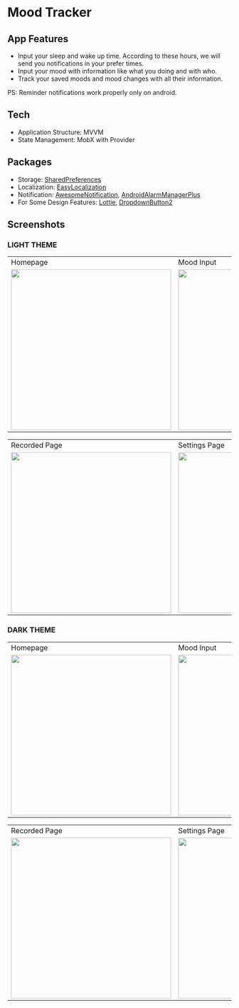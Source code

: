 # Mood Tracker

## App Features

+ Input your sleep and wake up time. According to these hours, we will send you notifications in your prefer times.
+ Input your mood with information like what you doing and with who.
+ Track your saved moods and mood changes with all their information.

PS: Reminder notifications work properly only on android.

## Tech
+ Application Structure: MVVM
+ State Management: MobX with Provider

## Packages
+ Storage: [SharedPreferences](https://pub.dev/packages/shared_preferences)
+ Localization: [EasyLocalization](https://pub.dev/packages/easy_localization)
+ Notification: [AwesomeNotification](https://pub.dev/packages/awesome_notifications), [AndroidAlarmManagerPlus](https://pub.dev/packages/android_alarm_manager_plus)
+ For Some Design Features: [Lottie](https://pub.dev/packages/lottie), [DropdownButton2](https://pub.dev/packages/dropdown_button2)

## Screenshots

### LIGHT THEME
<table>
  <tr>
    <td>Homepage</td>
    <td>Mood Input</td>
  </tr>
  <tr>
    <td><img src="https://user-images.githubusercontent.com/56982087/192634126-b0bab8fb-3544-481c-8267-f29f6469d66d.jpg" width=360></td>
    <td><img src="https://user-images.githubusercontent.com/56982087/192634137-6c23a464-1518-4eec-b2c3-db23e6f40263.jpg" width=360></td>
  </tr>
</table>

<table>
  <tr>
    <td>Recorded Page</td>
    <td>Settings Page</td>
  </tr>
  <tr>
    <td><img src="https://user-images.githubusercontent.com/56982087/192634142-00143aa4-3b03-4295-b785-4ab33a5bd485.jpg" width=360></td>
    <td><img src="https://user-images.githubusercontent.com/56982087/192634147-867f7e83-726a-4450-9bc6-58b07c76f5b8.jpg" width=360></td>
  </tr>
</table>

### DARK THEME
<table>
  <tr>
    <td>Homepage</td>
    <td>Mood Input</td>
  </tr>
  <tr>
    <td><img src="https://user-images.githubusercontent.com/56982087/192634154-ed87bd56-1605-4a96-82f0-77c34a6f6749.jpg" width=360></td>
    <td><img src="https://user-images.githubusercontent.com/56982087/192634134-a88275a1-8e21-432c-a953-c0ddd3df9563.jpg" width=360></td>
  </tr>
</table>

<table>
  <tr>
    <td>Recorded Page</td>
    <td>Settings Page</td>
  </tr>
  <tr>
    <td><img src="https://user-images.githubusercontent.com/56982087/192634140-769f7b05-a62f-43de-a9e7-f132ac1ed620.jpg" width=360></td>
    <td><img src="https://user-images.githubusercontent.com/56982087/192634144-30a5eba2-22bb-46d0-9dbb-2bf6170b8baa.jpg" width=360></td>
  </tr>
</table>
